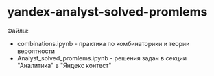 # yandex-analyst-solved-promlems

Файлы:
+ combinations.ipynb - практика по комбинаторики и теории вероятности
+ Analyst_solved_promlems.ipynb - решения задач в секции "Аналитика" в "Яндекс контест"
